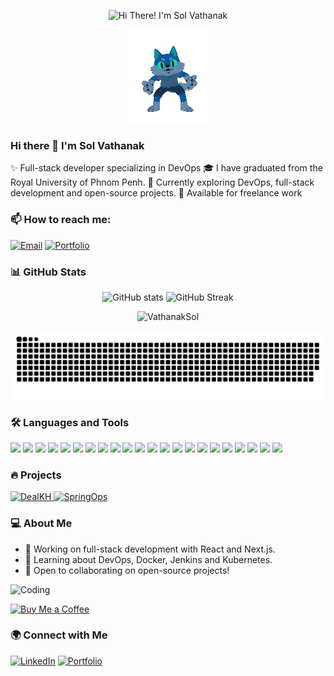 <p align="center">
  <img src="https://readme-typing-svg.demolab.com?font=Fira+Code&size=24&pause=1000&color=00F7C4&center=true&vCenter=true&width=435&lines=Hi+there!+I'm+Sol+Vathanak;Welcome+to+my+GitHub+profile!" alt="Hi There! I'm Sol Vathanak" />
</p>


<p align="center">
  <img src="https://github.com/VathanakSol/VathanakSol/blob/main/Animation.gif?raw=true" />
</p>

### Hi there 👋 I'm Sol Vathanak
✨ Full-stack developer specializing in DevOps
🎓 I have graduated from the Royal University of Phnom Penh.
🚀 Currently exploring DevOps, full-stack development and open-source projects.
💼 Available for freelance work  

### 📫 How to reach me:
[![Email](https://img.shields.io/badge/Email-vathanaksol1605%40gmail.com-D14836?style=flat&logo=gmail&logoColor=white)](mailto:vathanaksol1605@gmail.com)
[![Portfolio](https://img.shields.io/badge/Portfolio-naktech.pro-4285F4?style=flat&logo=google-chrome&logoColor=white)](https://naktech.pro)

### 📊 GitHub Stats    
<p align="center">
  <img src="https://github-readme-stats.vercel.app/api?username=VathanakSol&show_icons=true&theme=react" alt="GitHub stats" />
  <img src="https://github-readme-streak-stats.herokuapp.com/?user=VathanakSol&theme=react" alt="GitHub Streak" />
</p>

<p align="center">
  <img src="https://komarev.com/ghpvc/?username=VathanakSol&label=Profile%20views&color=0e75b6&style=for-the-badge" alt="VathanakSol" />
</p>

<a href="#"><img src="contributions.svg"></a>

### 🛠 Languages and Tools
<p align="left">
  <img src="https://img.shields.io/badge/C-A8B9CC?style=for-the-badge&logo=c&logoColor=white" />
  <img src="https://img.shields.io/badge/C++-00599C?style=for-the-badge&logo=c%2B%2B&logoColor=white" />
  <img src="https://img.shields.io/badge/Python-3776AB?style=for-the-badge&logo=python&logoColor=white" />
  <img src="https://img.shields.io/badge/Java-007396?style=for-the-badge&logo=java&logoColor=white" />
  <img src="https://img.shields.io/badge/C%23-239120?style=for-the-badge&logo=c-sharp&logoColor=white" />
  <img src="https://img.shields.io/badge/.NET-512BD4?style=for-the-badge&logo=dotnet&logoColor=white" />
  <img src="https://img.shields.io/badge/HTML5-E34F26?style=for-the-badge&logo=html5&logoColor=white" />
  <img src="https://img.shields.io/badge/CSS3-1572B6?style=for-the-badge&logo=css3&logoColor=white" />
  <img src="https://img.shields.io/badge/JavaScript-F7DF1E?style=for-the-badge&logo=javascript&logoColor=black" />
  <img src="https://img.shields.io/badge/jQuery-0769AD?style=for-the-badge&logo=jquery&logoColor=white" />
  <img src="https://img.shields.io/badge/Bootstrap-563D7C?style=for-the-badge&logo=bootstrap&logoColor=white" />
  <img src="https://img.shields.io/badge/Tailwind_CSS-38B2AC?style=for-the-badge&logo=tailwind-css&logoColor=white" />
  <img src="https://img.shields.io/badge/PHP-777BB4?style=for-the-badge&logo=php&logoColor=white" />
  <img src="https://img.shields.io/badge/Laravel-FF2D20?style=for-the-badge&logo=laravel&logoColor=white" />
  <img src="https://img.shields.io/badge/SQL_Server-CC2927?style=for-the-badge&logo=microsoft-sql-server&logoColor=white" />
  <img src="https://img.shields.io/badge/MySQL-4479A1?style=for-the-badge&logo=mysql&logoColor=white" />
  <img src="https://img.shields.io/badge/PostgreSQL-336791?style=for-the-badge&logo=postgresql&logoColor=white" />
  <img src="https://img.shields.io/badge/Git-F05032?style=for-the-badge&logo=git&logoColor=white" />
  <img src="https://img.shields.io/badge/Spring_Boot-6DB33F?style=for-the-badge&logo=spring-boot&logoColor=white" />
  <img src="https://img.shields.io/badge/Docker-2496ED?style=for-the-badge&logo=docker&logoColor=white" />
  <img src="https://img.shields.io/badge/Jenkins-D24939?style=for-the-badge&logo=jenkins&logoColor=white" />
  <img src="https://img.shields.io/badge/Kubernetes-326CE5?style=for-the-badge&logo=kubernetes&logoColor=white" />
</p>


### 🔥 Projects
<p align="left">
  <a href="https://dealkh.istad.co">
    <img src="https://img.shields.io/badge/-DealKH-000?style=for-the-badge&logo=github&logoColor=white" alt="DealKH" />
  </a>
  <a href="http://spring-ops2.psa-khmer.world">
    <img src="https://img.shields.io/badge/-SpringOps-000?style=for-the-badge&logo=github&logoColor=white" alt="SpringOps" />
  </a>
</p>

### 💻 About Me
- 🔭 Working on full-stack development with React and Next.js.
- 🌱 Learning about DevOps, Docker, Jenkins and Kubernetes.
- 👯 Open to collaborating on open-source projects!

![Coding](https://media.giphy.com/media/26tn33aiTi1jkl6H6/giphy.gif)

[![Buy Me a Coffee](https://img.shields.io/badge/Buy_Me_A_Coffee-FFDD00?style=for-the-badge&logo=buy-me-a-coffee&logoColor=black)](https://coff.ee/vathanak)  

### 🌍 Connect with Me
[![LinkedIn](https://img.shields.io/badge/-LinkedIn-blue?style=for-the-badge&logo=linkedin)](https://www.linkedin.com/in/vathanaksol)
[![Portfolio](https://img.shields.io/badge/-Portfolio-black?style=for-the-badge&logo=web&logoColor=white)](https://naktech.pro)
